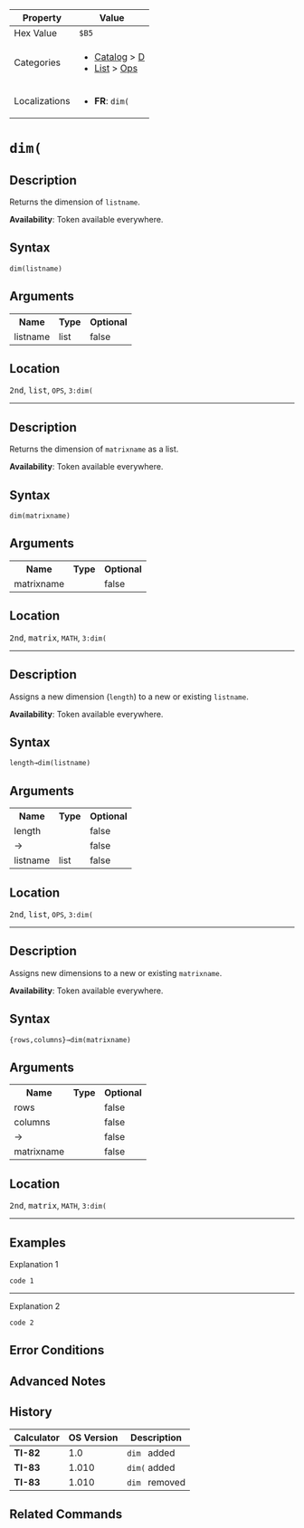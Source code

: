 | Property      | Value |
|---------------|-------|
| Hex Value     | `$B5`|
| Categories    | <ul><li>[Catalog](<../categories/Catalog.md>) > [D](<../categories/Catalog.md#D>)</li><li>[List](<../categories/List.md>) > [Ops](<../categories/List.md#Ops>)</li></ul> |
| Localizations | <ul><li><b>FR</b>: `dim(`</li></ul> |

# `dim(`

## Description
Returns the dimension of `listname`.


<b>Availability</b>: Token available everywhere.

## Syntax
`dim(listname)`

## Arguments
<table>
<tr><th>Name</th><th>Type</th><th>Optional</th></tr>

<tr><td>listname</td><td>list</td><td>false</td></tr>

</table>

## Location
<kbd>2nd</kbd>, <kbd>list</kbd>, `OPS`, `3:dim(`
<hr>

## Description
Returns the dimension of `matrixname` as a list.


<b>Availability</b>: Token available everywhere.

## Syntax
`dim(matrixname)`

## Arguments
<table>
<tr><th>Name</th><th>Type</th><th>Optional</th></tr>

<tr><td>matrixname</td><td></td><td>false</td></tr>

</table>

## Location
<kbd>2nd</kbd>, <kbd>matrix</kbd>, `MATH`, `3:dim(`
<hr>

## Description
Assigns a new dimension (`length`) to a new or existing `listname`.


<b>Availability</b>: Token available everywhere.

## Syntax
`length→dim(listname)`

## Arguments
<table>
<tr><th>Name</th><th>Type</th><th>Optional</th></tr>

<tr><td>length</td><td></td><td>false</td></tr>

<tr><td>→</td><td></td><td>false</td></tr>

<tr><td>listname</td><td>list</td><td>false</td></tr>

</table>

## Location
<kbd>2nd</kbd>, <kbd>list</kbd>, `OPS`, `3:dim(`
<hr>

## Description
Assigns new dimensions to a new or existing `matrixname`.


<b>Availability</b>: Token available everywhere.

## Syntax
`{rows,columns}→dim(matrixname)`

## Arguments
<table>
<tr><th>Name</th><th>Type</th><th>Optional</th></tr>

<tr><td>rows</td><td></td><td>false</td></tr>

<tr><td>columns</td><td></td><td>false</td></tr>

<tr><td>→</td><td></td><td>false</td></tr>

<tr><td>matrixname</td><td></td><td>false</td></tr>

</table>

## Location
<kbd>2nd</kbd>, <kbd>matrix</kbd>, `MATH`, `3:dim(`
<hr>

## Examples

Explanation 1
```ti-basic
code 1
```
---
Explanation 2
```ti-basic
code 2
```

## Error Conditions


## Advanced Notes


## History
| Calculator | OS Version | Description |
|------------|------------|-------------|
| <b>TI-82</b> | 1.0 | `dim ` added
| <b>TI-83</b> | 1.010 | `dim(` added
| <b>TI-83</b> | 1.010 | `dim ` removed

## Related Commands

    